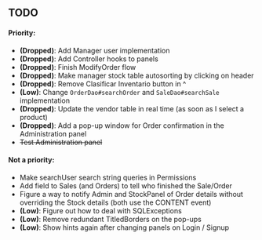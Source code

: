## TODO

#### Priority:
* **(Dropped)**: Add Manager user implementation
* **(Dropped)**: Add Controller hooks to panels
* **(Dropped)**: Finish ModifyOrder flow
* **(Dropped)**: Make manager stock table autosorting by clicking on header
* **(Dropped)**: Remove Clasificar Inventario button in ^
* **(Low)**: Change `OrderDao#searchOrder` and `SaleDao#searchSale` implementation
* **(Dropped)**: Update the vendor table in real time (as soon as I select a product)
* **(Dropped)**: Add a pop-up window for Order confirmation in the Administration panel
* ~~Test Administration panel~~

#### Not a priority:
* Make searchUser search string queries in Permissions
* Add field to Sales (and Orders) to tell who finished the Sale/Order
* Figure a way to notify Admin and StockPanel of Order details without overriding the Stock details (both use the CONTENT event)
* **(Low)**: Figure out how to deal with SQLExceptions
* **(Low)**: Remove redundant TitledBorders on the pop-ups
* **(Low)**: Show hints again after changing panels on Login / Signup

